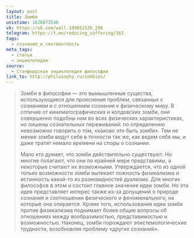 ```yaml
---
layout: post
title: Зомби
unixtime: 1626873540
vk: https://vk.com/wall-199052526_296
telegram: https://t.me/reducing_suffering/162
tags:
  - сознание_и_сентиентность
meta_tags:
  - статьи
  - энциклопедии
source:
  - Стэнфордская энциклопедия философии
link_to: http://philosophy.ru/zombies/
---
```

>Зомби в философии — это вымышленные существа, использующиеся для прояснения проблем, связанных с сознанием и с отношением сознания к физическому миру. В отличие от кинематографических и колдовских зомби, они совершенно подобны нам во всех физических характеристиках, но лишены сознательных переживаний: по определению невозможно говорить о том, «каково это быть зомби». Тем не менее зомби ведут себя в точности так же, как ведем себя мы, и даже тратят немало времени на споры о сознании.
>
>Мало кто думает, что зомби действительно существуют. Но многие полагают, что они по крайней мере представимы, а некоторые считают их возможными. Утверждается, что из одной только возможности зомби вытекает ложность физикализма и истинность какой-то из разновидностей дуализма. Для многих философов в этом и состоит главное значение идеи зомби. Но эта идея представляет интерес также из-за допущений о природе сознания и соотношении физического и феноменального, на которые она опирается. Кроме того, использование идеи зомби против физикализма поднимает более общие вопросы об отношениях между вообразимостью, представимостью и возможностью. Наконец, зомби порождают эпистемологические трудности, возобновляя проблему «других сознаний».
